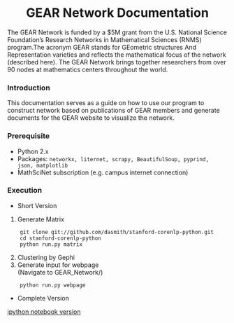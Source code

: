 <h1 align = "center"> GEAR Network Documentation </h1>
The GEAR Network is funded by a $5M grant from the U.S. National Science Foundation’s Research Networks in Mathematical Sciences (RNMS) program.The acronym GEAR stands for GEometric structures And Representation varieties and reflects the mathematical focus of the network (described here).  The GEAR Network brings together researchers from over 90 nodes at mathematics centers throughout the world. 

### Introduction
This documentation serves as a guide on how to use our program to construct network based on publications of GEAR members and generate documents for the GEAR website to visualize the network. 

### Prerequisite
* Python 2.x    
* Packages: `networkx, liternet, scrapy, BeautifulSoup, pyprind, json, matplotlib`     
* MathSciNet subscription (e.g. campus internet connection)

### Execution
* Short Version     

1. Generate Matrix    
```
    git clone git://github.com/dasmith/stanford-corenlp-python.git
    cd stanford-corenlp-python
    python run.py matrix
```
2. Clustering by Gephi     
3. Generate input for webpage    
(Navigate to GEAR_Network/)    
```
    python run.py webpage
```
* Complete Version

[ipython notebook version](https://github.com/LargePanda/GEAR_Network/blob/master/GEAR_NETWORK.ipynb)
